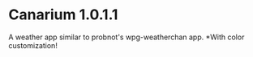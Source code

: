 # Canarium 1.0.1.1
A weather app similar to probnot's wpg-weatherchan app.
*With color customization!
